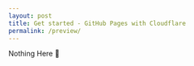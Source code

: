 ```yaml
---
layout: post
title: Get started - GitHub Pages with Cloudflare
permalink: /preview/
---
```


Nothing Here 👋
